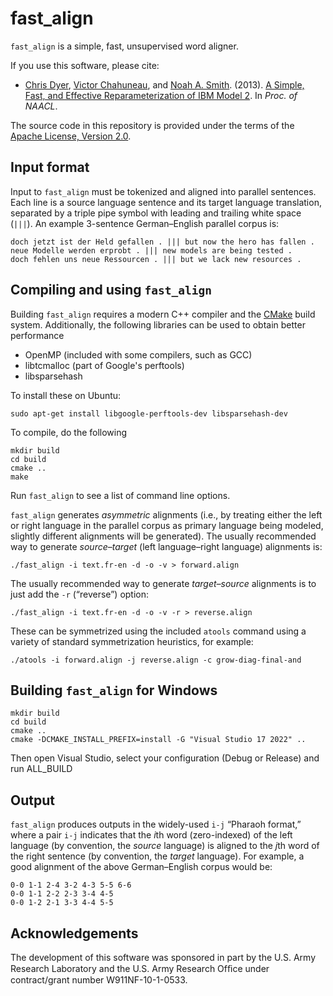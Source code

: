 fast_align
==========

`fast_align` is a simple, fast, unsupervised word aligner.

If you use this software, please cite:
* [Chris Dyer](http://www.cs.cmu.edu/~cdyer), [Victor Chahuneau](http://victor.chahuneau.fr), and [Noah A. Smith](http://www.cs.cmu.edu/~nasmith). (2013). [A Simple, Fast, and Effective Reparameterization of IBM Model 2](http://www.ark.cs.cmu.edu/cdyer/fast_valign.pdf). In *Proc. of NAACL*.

The source code in this repository is provided under the terms of the [Apache License, Version 2.0](http://www.apache.org/licenses/LICENSE-2.0.html).

## Input format

Input to `fast_align` must be tokenized and aligned into parallel sentences. Each line is a source language sentence and its target language translation, separated by a triple pipe symbol with leading and trailing white space (` ||| `). An example 3-sentence German–English parallel corpus is:

    doch jetzt ist der Held gefallen . ||| but now the hero has fallen .
    neue Modelle werden erprobt . ||| new models are being tested .
    doch fehlen uns neue Ressourcen . ||| but we lack new resources .

## Compiling and using `fast_align`

Building `fast_align` requires a modern C++ compiler and the [CMake]() build system. Additionally, the following libraries can be used to obtain better performance

 * OpenMP (included with some compilers, such as GCC)
 * libtcmalloc (part of Google's perftools)
 * libsparsehash

To install these on Ubuntu:
    
    sudo apt-get install libgoogle-perftools-dev libsparsehash-dev

To compile, do the following

    mkdir build
    cd build
    cmake ..
    make

Run `fast_align` to see a list of command line options.

`fast_align` generates *asymmetric* alignments (i.e., by treating either the left or right language in the parallel corpus as primary language being modeled, slightly different alignments will be generated). The usually recommended way to generate *source–target* (left language–right language) alignments is:

    ./fast_align -i text.fr-en -d -o -v > forward.align

The usually recommended way to generate *target–source* alignments is to just add the `-r` (“reverse”) option:

    ./fast_align -i text.fr-en -d -o -v -r > reverse.align

These can be symmetrized using the included `atools` command using a variety of standard symmetrization heuristics, for example:

    ./atools -i forward.align -j reverse.align -c grow-diag-final-and

## Building `fast_align` for Windows

```
mkdir build
cd build
cmake ..
cmake -DCMAKE_INSTALL_PREFIX=install -G "Visual Studio 17 2022" ..
```

Then open Visual Studio, select your configuration (Debug or Release) and run ALL_BUILD

## Output

`fast_align` produces outputs in the widely-used `i-j` “Pharaoh format,” where a pair `i-j` indicates that the <i>i</i>th word (zero-indexed) of the left language (by convention, the *source* language) is aligned to the <i>j</i>th word of the right sentence (by convention, the *target* language). For example, a good alignment of the above German–English corpus would be:

    0-0 1-1 2-4 3-2 4-3 5-5 6-6
    0-0 1-1 2-2 2-3 3-4 4-5
    0-0 1-2 2-1 3-3 4-4 5-5

## Acknowledgements

The development of this software was sponsored in part by the U.S. Army Research Laboratory and the U.S. Army Research Ofﬁce under contract/grant number W911NF-10-1-0533.

